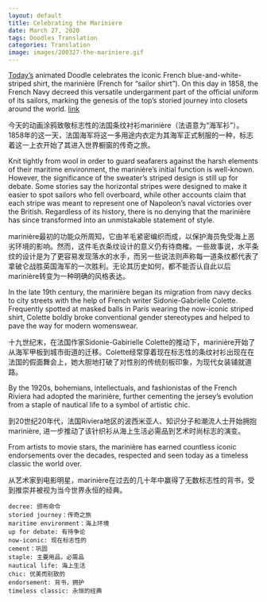```yaml
---
layout: default
title: Celebrating the Marinière
date: March 27, 2020
tags: Doodles Translation
categories: Translation
image: images/200327-the-mariniere.gif
---
```


[Today’s](https://google.com/doodles/celebrating-the-mariniere) animated Doodle celebrates the iconic French blue-and-white-striped shirt, the marinière (French for “sailor shirt”). On this day in 1858, the French Navy decreed this versatile undergarment part of the official uniform of its sailors, marking the genesis of the top’s storied journey into closets around the world. [link](https://google.com)

今天的动画涂鸦致敬标志性的法国条纹衬衫marinière（法语意为“海军衫”）。1858年的这一天，法国海军将这一多用途内衣定为其海军正式制服的一种，标志着这一上衣开始了其进入世界橱窗的传奇之旅。

Knit tightly from wool in order to guard seafarers against the harsh elements of their maritime environment, the marinière’s initial function is well-known. However, the significance of the sweater’s striped design is still up for debate. Some stories say the horizontal stripes were designed to make it easier to spot sailors who fell overboard, while other accounts claim that each stripe was meant to represent one of Napoleon’s naval victories over the British. Regardless of its history, there is no denying that the marinière has since transformed into an unmistakable statement of style.

marinière最初的功能众所周知，它由羊毛紧密编织而成，以保护海员免受海上恶劣环境的影响。然而，这件毛衣条纹设计的意义仍有待商榷。一些故事说，水平条纹的设计是为了更容易发现落水的水手，而另一些说法则声称每一道条纹都代表了拿破仑战胜英国海军的一次胜利。无论其历史如何，都不能否认自此以后marinière转变为一种明确的风格表达。

In the late 19th century, the marinière began its migration from navy decks to city streets with the help of French writer Sidonie-Gabrielle Colette. Frequently spotted at masked balls in Paris wearing the now-iconic striped shirt, Colette boldly broke conventional gender stereotypes and helped to pave the way for modern womenswear.

十九世纪末，在法国作家Sidonie-Gabirielle Colette的推动下，marinière开始了从海军甲板到城市街道的迁移。Colette经常穿着现在标志性的条纹衬衫出现在在法国的假面舞会上，她大胆地打破了对性别的传统刻板印象，为现代女装铺就道路。

By the 1920s, bohemians, intellectuals, and fashionistas of the French Riviera had adopted the marinière, further cementing the jersey’s evolution from a staple of nautical life to a symbol of artistic chic.

到20世纪20年代，法国Riviera地区的波西米亚人、知识分子和潮流人士开始拥抱marinière, 进一步推动了该针织衫从海上生活必需品到艺术时尚标志的演变。

From artists to movie stars, the marinière has earned countless iconic endorsements over the decades, respected and seen today as a timeless classic the world over.

从艺术家到电影明星，marinière在过去的几十年中赢得了无数标志性的背书，受到推崇并被视为当今世界永恒的经典。

```text
decree: 颁布命令
storied journey：传奇之旅
maritime environment：海上环境
up for debate: 有待争论
now-iconic: 现在标志性的
cement：巩固
staple: 主要用品，必需品
nautical life: 海上生活
chic: 优美而别致的
endorsement: 背书，拥护
timeless classic: 永恒的经典
```